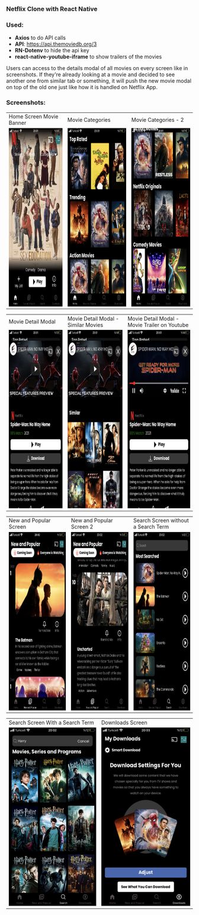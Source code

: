 ### Netflix Clone with React Native

### Used:

- **Axios** to do API calls
- **API**: https://api.themoviedb.org/3
- **RN-Dotenv** to hide the api key
- **react-native-youtube-iframe** to show trailers of the movies

Users can access to the details modal of all movies on every screen like in screenshots. If they're already looking at a movie and decided to see another one from similar tab or something, it will push the new movie modal on top of the old one just like how it is handled on Netflix App.

### Screenshots:

<table>
  <tr>
    <td>Home Screen Movie Banner</td>
     <td>Movie Categories</td>
     <td>Movie Categories - 2</td>
  </tr>
  
  <tr>
    <td><img src="screenshots/1.PNG" width=270 height=480></td>
    <td><img src="screenshots/2.PNG" width=270 height=480></td>
    <td><img src="screenshots/3.PNG" width=270 height=480></td>
  </tr>
 </table>

<table>
  <tr>
    <td>Movie Detail Modal</td>
     <td>Movie Detail Modal - Similar Movies</td>
     <td>Movie Detail Modal - Movie Trailer on Youtube</td>
  </tr>
  
  <tr>
    <td><img src="screenshots/4.PNG" width=270 height=480></td>
    <td><img src="screenshots/5.PNG" width=270 height=480></td>
    <td><img src="screenshots/6.PNG" width=270 height=480></td>
  </tr>
 </table>
 
 <table>
  <tr>
    <td>New and Popular Screen</td>
     <td>New and Popular Screen 2</td>
     <td>Search Screen without a Search Term</td>
  </tr>
  
  <tr>
    <td><img src="screenshots/7.PNG" width=270 height=480></td>
    <td><img src="screenshots/8.PNG" width=270 height=480></td>
    <td><img src="screenshots/9.PNG" width=270 height=480></td>
  </tr>
 </table>

 <table>
  <tr>
    <td>Search Screen With a Search Term</td>
     <td>Downloads Screen</td>
  </tr>
  
  <tr>
    <td><img src="screenshots/10.PNG" width=270 height=480></td>
    <td><img src="screenshots/11.PNG" width=270 height=480></td>
  </tr>
 </table>
